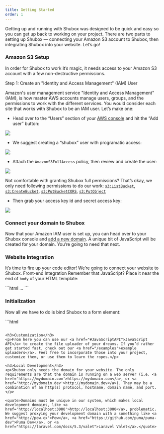 ```yaml
---
title: Getting Started
order: 1
---
```


<p>Getting up and running with Shubox was designed to be quick and easy so you can get up back to working on your project. There are two parts to setting up Shubox — connecting your Amazon S3 account to Shubox, then integrating Shubox into your website. Let’s go!</p>

<h3>Amazon S3 Setup</h3>

<p>In order for Shubox to work it’s magic, it needs access to your Amazon S3 account with a few non-destructive permissions.</p>

<p>Step 1: Create an "Identity and Access Management" (IAM) User</p>

<p>Amazon's user management service "Identity and Access Management" (IAM), is how master AWS accounts manage users, groups, and the permissions to work with the different services. You would consider each site that works with Shubox to be an IAM user. Let’s make one:</p>

<ul>
  <li>Head over to the “Users” section of your <a href="https://console.aws.amazon.com/iam/home#/users">AWS console</a> and hit the “Add user” button:
  </li>
</ul>
<img src='/assets/1-user-dashboard.png'>

<ul>
  <li>We suggest creating a “shubox” user with programatic access:</li>
</ul>
<img src='/assets/2-add-user.png'>

<ul>
  <li>Attach the <code class='code-inline'>AmazonS3FullAccess</code> policy, then review and create the user:</li>
</ul>
<img src='/assets/3-permissions.png'>

<quote>Not comfortable with granting Shubox full permissions? That’s okay, we only need following permissions to do our work: <a href="http://docs.aws.amazon.com/AmazonS3/latest/API/RESTBucketGET.html"><code class='code-inline'>s3:ListBucket</code></a>,
  <a href="http://docs.aws.amazon.com/AmazonS3/latest/API/RESTBucketPUT.html"><code class='code-inline'>s3:CreateBucket</code></a>, <a href="http://docs.aws.amazon.com/AmazonS3/latest/API/RESTBucketPUTcors.html"><code class='code-inline'>s3:PutBucketCORS</code></a>,
  <a href="http://docs.aws.amazon.com/AmazonS3/latest/API/RESTBucketPUTcors.html"><code class='code-inline'>s3:PutObject</code></a>
</quote>

<ul>
  <li>Then grab your access key id and secret access key:</li>
</ul>
<img src='/assets/4-success.png'>

<h3>Connect your domain to Shubox</h3>
<p>Now that your Amazon IAM user is set up, you can head over to your Shubox console and <a href="https://shubox.io/dashboard/domains/new">add a new domain</a>. A unique bit of JavaScript will be created for your domain. You’re going to need that next.</p>

<h3>Website Integration</h3>
<p>It’s time to fire up your code editor! We’re going to connect your website to Shubox. Front-end Integration Remember that JavaScript? Place it near the end of <code class='code-inline'>body</code> of your HTML template:</p>
```html
    ...
    <script src="/x/abc12300.js"></script>
  </body>
</html>
```

<h3>Initialization</h3>
<p>Now all we have to do is bind Shubox to a form element:</p>
```html
<script type="text/javascript" charset="utf-8">
  // with no options
  new Shubox("#dragndrop");

  // with custom options
  new Shubox("#dragndrop", { optionKey: 'option value' });
</script>
```

<h3>Customization</h3>
<p>From here you can use our <a href="#JavaScriptAPI">JavaScript API</a> to create the file uploader of your dreams. If you’d rather get started fast, check out our <a href="/examples">example uploaders</a>. Feel free to incorporate those into your project, customize them, or use them to learn the ropes.</p>

<h3>Local Development</h3>
<p>Shubox only needs the domain for your website. The only requirements are that the domain is running on a web server (i.e. <a href='https://mydomain.com'>https://mydomain.com</a>, or <a href='http://mydomain.dev'>http://mydomain.dev</a>). They may be a combination of an http(s) protocol, hostname, domain name, and port. </p>

<quote>Domains must be unique in our system, which makes local development domains, like <a href='http://localhost:3000'>http://localhost:3000</a>, problematic. We suggest proxying your development domain with a something like <a href="http://pow.cx">Pow</a>, <a href="https://github.com/puma/puma-dev">Puma Dev</a>, or <a href="https://laravel.com/docs/5.3/valet">Laravel Valet</a>.</quote>
